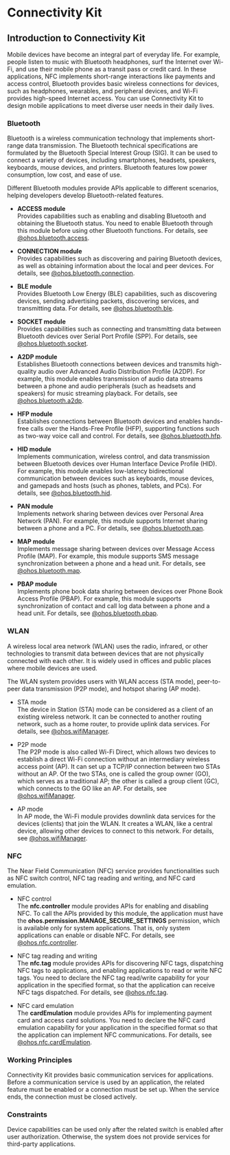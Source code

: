 # Connectivity Kit

<!--Kit: Connectivity Kit-->
<!--Subsystem: Communication-->
<!--Owner: @enjoy_sunshine-->
<!--Designer: @chengguohong; @tangjia15-->
<!--Tester: @wangfeng517-->
<!--Adviser: @zhang_yixin13-->

## Introduction to Connectivity Kit

Mobile devices have become an integral part of everyday life. For example, people listen to music with Bluetooth headphones, surf the Internet over Wi-Fi, and use their mobile phone as a transit pass or credit card.
In these applications, NFC implements short-range interactions like payments and access control, Bluetooth provides basic wireless connections for devices, such as headphones, wearables, and peripheral devices, and Wi-Fi provides high-speed Internet access.
You can use Connectivity Kit to design mobile applications to meet diverse user needs in their daily lives.

### Bluetooth

Bluetooth is a wireless communication technology that implements short-range data transmission. The Bluetooth technical specifications are formulated by the Bluetooth Special Interest Group (SIG). It can be used to connect a variety of devices, including smartphones, headsets, speakers, keyboards, mouse devices, and printers. Bluetooth features low power consumption, low cost, and ease of use.

Different Bluetooth modules provide APIs applicable to different scenarios, helping developers develop Bluetooth-related features.

- **ACCESS module**<br>
  Provides capabilities such as enabling and disabling Bluetooth and obtaining the Bluetooth status. You need to enable Bluetooth through this module before using other Bluetooth functions. For details, see [@ohos.bluetooth.access](../reference/apis-connectivity-kit/js-apis-bluetooth-access.md).

- **CONNECTION module**<br>
  Provides capabilities such as discovering and pairing Bluetooth devices, as well as obtaining information about the local and peer devices. For details, see [@ohos.bluetooth.connection](../reference/apis-connectivity-kit/js-apis-bluetooth-connection.md).

- **BLE module**<br>
  Provides Bluetooth Low Energy (BLE) capabilities, such as discovering devices, sending advertising packets, discovering services, and transmitting data. For details, see [@ohos.bluetooth.ble](../reference/apis-connectivity-kit/js-apis-bluetooth-ble.md).

- **SOCKET module**<br>
  Provides capabilities such as connecting and transmitting data between Bluetooth devices over Serial Port Profile (SPP). For details, see [@ohos.bluetooth.socket](../reference/apis-connectivity-kit/js-apis-bluetooth-socket.md).

- **A2DP module**<br>
  Establishes Bluetooth connections between devices and transmits high-quality audio over Advanced Audio Distribution Profile (A2DP). For example, this module enables transmission of audio data streams between a phone and audio peripherals (such as headsets and speakers) for music streaming playback. For details, see [@ohos.bluetooth.a2dp](../reference/apis-connectivity-kit/js-apis-bluetooth-a2dp.md).

- **HFP module**<br>
  Establishes connections between Bluetooth devices and enables hands-free calls over the Hands-Free Profile (HFP), supporting functions such as two-way voice call and control. For details, see [@ohos.bluetooth.hfp](../reference/apis-connectivity-kit/js-apis-bluetooth-hfp.md).

- **HID module**<br>
  Implements communication, wireless control, and data transmission between Bluetooth devices over Human Interface Device Profile (HID). For example, this module enables low-latency bidirectional communication between devices such as keyboards, mouse devices, and gamepads and hosts (such as phones, tablets, and PCs). For details, see [@ohos.bluetooth.hid](../reference/apis-connectivity-kit/js-apis-bluetooth-hid.md).

- **PAN module**<br>
  Implements network sharing between devices over Personal Area Network (PAN). For example, this module supports Internet sharing between a phone and a PC. For details, see [@ohos.bluetooth.pan](../reference/apis-connectivity-kit/js-apis-bluetooth-pan.md).

- **MAP module**<br>
  Implements message sharing between devices over Message Access Profile (MAP). For example, this module supports SMS message synchronization between a phone and a head unit. For details, see [@ohos.bluetooth.map](../reference/apis-connectivity-kit/js-apis-bluetooth-map.md).

- **PBAP module**<br>
  Implements phone book data sharing between devices over Phone Book Access Profile (PBAP). For example, this module supports synchronization of contact and call log data between a phone and a head unit. For details, see [@ohos.bluetooth.pbap](../reference/apis-connectivity-kit/js-apis-bluetooth-pbap.md).

### WLAN
A wireless local area network (WLAN) uses the radio, infrared, or other technologies to transmit data between devices that are not physically connected with each other. It is widely used in offices and public places where mobile devices are used.

The WLAN system provides users with WLAN access (STA mode), peer-to-peer data transmission (P2P mode), and hotspot sharing (AP mode).

- STA mode<br>
  The device in Station (STA) mode can be considered as a client of an existing wireless network. It can be connected to another routing network, such as a home router, to provide uplink data services. For details, see [@ohos.wifiManager](../reference/apis-connectivity-kit/js-apis-wifiManager.md).

- P2P mode<br>
  The P2P mode is also called Wi-Fi Direct, which allows two devices to establish a direct Wi-Fi connection without an intermediary wireless access point (AP). It can set up a TCP/IP connection between two STAs without an AP. Of the two STAs, one is called the group owner (GO), which serves as a traditional AP; the other is called a group client (GC), which connects to the GO like an AP. For details, see [@ohos.wifiManager](../reference/apis-connectivity-kit/js-apis-wifiManager.md).

- AP mode<br>
  In AP mode, the Wi-Fi module provides downlink data services for the devices (clients) that join the WLAN. It creates a WLAN, like a central device, allowing other devices to connect to this network. For details, see [@ohos.wifiManager](../reference/apis-connectivity-kit/js-apis-wifiManager.md).

### NFC
The Near Field Communication (NFC) service provides functionalities such as NFC switch control, NFC tag reading and writing, and NFC card emulation.

- NFC control<br>
  The **nfc.controller** module provides APIs for enabling and disabling NFC. To call the APIs provided by this module, the application must have the **ohos.permission.MANAGE_SECURE_SETTINGS** permission, which is available only for system applications. That is, only system applications can enable or disable NFC. For details, see [@ohos.nfc.controller](../reference/apis-connectivity-kit/js-apis-nfcController.md).

- NFC tag reading and writing<br>
  The **nfc.tag** module provides APIs for discovering NFC tags, dispatching NFC tags to applications, and enabling applications to read or write NFC tags. You need to declare the NFC tag read/write capability for your application in the specified format, so that the application can receive NFC tags dispatched. For details, see [@ohos.nfc.tag](../reference/apis-connectivity-kit/js-apis-nfcTag.md).

- NFC card emulation<br>
  The **cardEmulation** module provides APIs for implementing payment card and access card solutions. You need to declare the NFC card emulation capability for your application in the specified format so that the application can implement NFC communications. For details, see [@ohos.nfc.cardEmulation](../reference/apis-connectivity-kit/js-apis-cardEmulation.md).

### Working Principles

Connectivity Kit provides basic communication services for applications. Before a communication service is used by an application, the related feature must be enabled or a connection must be set up. When the service ends, the connection must be closed actively.

### Constraints

Device capabilities can be used only after the related switch is enabled after user authorization. Otherwise, the system does not provide services for third-party applications.

